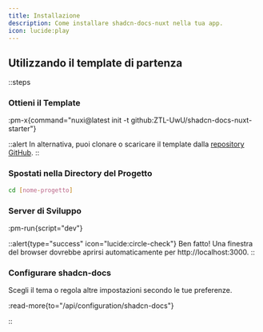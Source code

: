```yaml
---
title: Installazione
description: Come installare shadcn-docs-nuxt nella tua app.
icon: lucide:play
---
```


## Utilizzando il template di partenza

::steps
### Ottieni il Template

:pm-x{command="nuxi@latest init -t github:ZTL-UwU/shadcn-docs-nuxt-starter"}

::alert
In alternativa, puoi clonare o scaricare il template dalla [repository GitHub](https://github.com/ZTL-UwU/shadcn-docs-nuxt-starter).
::

### Spostati nella Directory del Progetto

```bash
cd [nome-progetto]
```

### Server di Sviluppo

:pm-run{script="dev"}

::alert{type="success" icon="lucide:circle-check"}
Ben fatto! Una finestra del browser dovrebbe aprirsi automaticamente per http://localhost:3000.
::

### Configurare shadcn-docs

Scegli il tema o regola altre impostazioni secondo le tue preferenze.

:read-more{to="/api/configuration/shadcn-docs"}

::